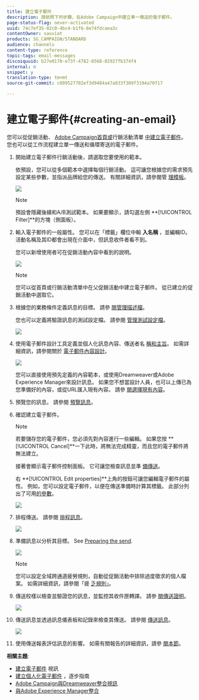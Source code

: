 ```yaml
---
title: 建立電子郵件
description: 請依照下列步驟，在Adobe Campaign中建立單一傳送的電子郵件。
page-status-flag: never-activated
uuid: 74c7ef35-82c0-4bc4-b1f6-8e74fdcaea3c
contentOwner: sauviat
products: SG_CAMPAIGN/STANDARD
audience: channels
content-type: reference
topic-tags: email-messages
discoiquuid: b27e0170-e73f-4782-8568-02927fb374f4
internal: n
snippet: y
translation-type: tm+mt
source-git-commit: c099527702ef3d9484a47a033f309f3194a70f17

---
```



# 建立電子郵件{#creating-an-email}

您可以從促銷活動、 [Adobe Campaign首頁或](../../start/using/marketing-activities.md#creating-a-marketing-activity)行銷活動清單 [中建立電子郵件](../../start/using/interface-description.md#home-page)[](../../start/using/marketing-activities.md#about-marketing-activities)。 您也可以從工作流程建立單一傳送和循環寄送的電子郵件。

1. 開始建立電子郵件行銷活動後，請選取您要使用的範本。

   依預設，您可以從多個範本中選擇每個行銷活動。 這可讓您根據您的需求預先設定某些參數，並指派品牌給您的傳送。 有關詳細資訊，請參閱管 [理模板](../../start/using/marketing-activity-templates.md)。

   ![](assets/email_creation_1.png)

   >[!NOTE]
   >
   >預設會隱藏後續和A/B測試範本。 如果要顯示，請勾選左側 **[!UICONTROL Filter]**的方塊（側面板）。

1. 輸入電子郵件的一般屬性。 您可以在「標籤」欄位中輸 **入名稱** ，並編輯ID。 活動名稱及其ID都會出現在介面中，但訊息收件者看不到。

   您可以新增使用者可在促銷活動內容中看到的說明。

   ![](assets/email_creation_2.png)

   >[!NOTE]
   >
   >您可以從首頁或行銷活動清單中在父促銷活動中建立電子郵件。 從已建立的促銷活動中選取它。

1. 根據您的業務條件定義訊息的目標。 請參 [閱管理描述檔](../../audiences/using/about-profiles.md)。

   您也可以定義將驗證訊息的測試設定檔。 請參閱 [管理測試設定檔](../../sending/using/managing-test-profiles-and-sending-proofs.md#managing-test-profiles)。

   ![](assets/email_creation_3.png)

1. 使用電子郵件設計工具定義並個人化訊息內容、傳送者名 [稱和主旨](../../designing/using/designing-content-in-adobe-campaign.md)。 如需詳細資訊，請參閱關於 [電子郵件內容設計](../../designing/using/designing-content-in-adobe-campaign.md)。

   ![](assets/email_creation_4.png)

   您可以直接使用預先定義的內容範本，或使用Dreamweaver或Adobe Experience Manager來設計訊息。 如果您不想當設計人員，也可以上傳已為您準備好的內容，或從URL匯入現有內容。 請參 [閱選擇現有內容](../../designing/using/using-existing-content.md)。

1. 預覽您的訊息。 請參閱 [預覽訊息](../../sending/using/previewing-messages.md)。
1. 確認建立電子郵件。

   >[!NOTE]
   >
   >若要儲存您的電子郵件，您必須先對內容進行一些編輯。 如果您按 **[!UICONTROL Cancel]**一下此時，將無法完成精靈，而且您的電子郵件將無法建立。

   接著會顯示電子郵件控制面板。 它可讓您檢查訊息並準 [備傳送](../../sending/using/preparing-the-send.md)。

   右 **[!UICONTROL Edit properties]**上角的按鈕可讓您編輯電子郵件的屬性。 例如，您可以設定電子郵件，以便在傳送準備時計算其標籤。  此部分列出了可用[的參數](../../administration/using/configuring-email-channel.md#list-of-email-properties)。

   ![](assets/delivery_dashboard_2.png)

1. 排程傳送。 請參閱 [排程訊息](../../sending/using/about-scheduling-messages.md)。

   ![](assets/delivery_planning.png)

1. 準備訊息以分析其目標。 See [Preparing the send](../../sending/using/confirming-the-send.md).

   ![](assets/preparing_delivery_2.png)

   >[!NOTE]
   >
   >您可以設定全域跨通道疲勞規則，自動從促銷活動中排除過度徵求的個人檔案。 如需詳細資訊，請參閱「疲 [乏規則」](../../administration/using/fatigue-rules.md)。

1. 傳送校樣以檢查並驗證您的訊息，並監控其收件匣轉譯。 請參 [閱傳送證明](../../sending/using/managing-test-profiles-and-sending-proofs.md#sending-proofs)。

   ![](assets/bat_select.png)

1. 傳送訊息並透過訊息儀表板和記錄來檢查其傳送。 請參閱 [傳送訊息](../../sending/using/confirming-the-send.md)。

   ![](assets/confirm_delivery.png)

1. 使用傳送報表評估訊息的影響。 如需有關報告的詳細資訊，請參 [閱本節](../../reporting/using/about-dynamic-reports.md)。

**相關主題**:

* [建立電子郵件](https://helpx.adobe.com/campaign/kt/acs/using/acs-create-email-from-homepage-feature-video-use.html) 視訊
* [建立個人化電子郵件](https://helpx.adobe.com/campaign/kb/acs-get-started-with-emails.html) ，逐步指南
* [Adobe Campaign與Dreamweaver整合視訊](https://helpx.adobe.com/campaign/kt/acs/using/acs-dreamweaver-integration-feature-video-use.html)
* [與Adobe Experience Manager整合](../../integrating/using/integrating-with-experience-manager.md)
